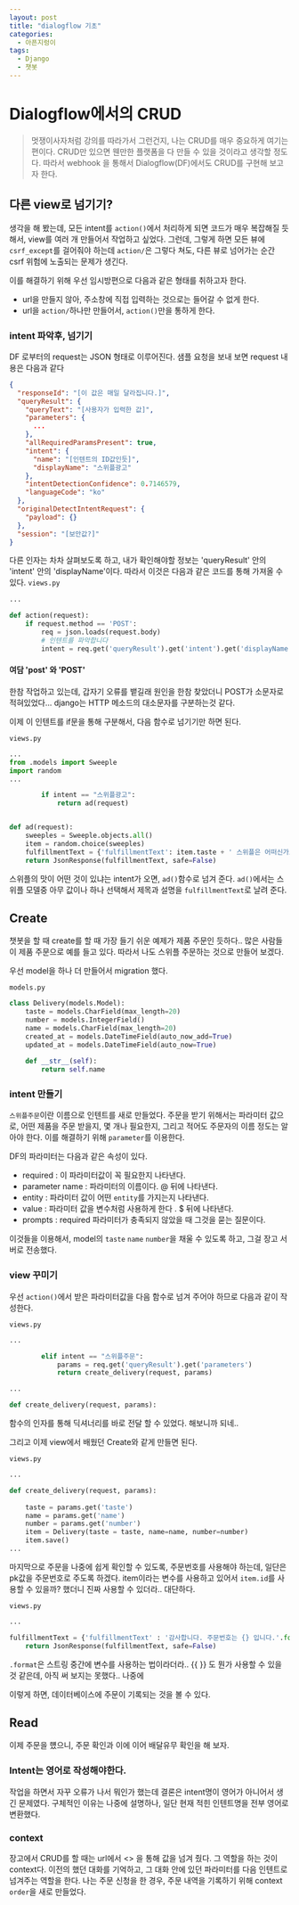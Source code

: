 ```yaml
---
layout: post
title: "dialogflow 기초"
categories:
  - 아픈지렁이
tags:
  - Django
  - 챗봇
---
```


# Dialogflow에서의 CRUD

> 멋쟁이사자처럼 강의를 따라가서 그런건지, 나는 CRUD를 매우 중요하게 여기는 편이다.
> CRUD만 있으면 웬만한 플랫폼을 다 만들 수 있을 것이라고 생각할 정도다.
> 따라서 webhook 을 통해서 Dialogflow(DF)에서도 CRUD를 구현해 보고자 한다.

## 다른 view로 넘기기?

생각을 해 봤는데, 모든 intent를 `action()`에서 처리하게 되면 코드가 매우 복잡해질 듯 해서, view를 여러 개 만들어서 작업하고 싶었다.
그런데, 그렇게 하면 모든 뷰에 `csrf_except`를 걸어줘야 하는데 `action/`은 그렇다 쳐도, 다른 뷰로 넘어가는 순간 csrf 위험에 노출되는 문제가 생긴다.

이를 해결하기 위해 우선 임시방편으로 다음과 같은 형태를 취하고자 한다.

- url을 만들지 않아, 주소창에 직접 입력하는 것으로는 들어갈 수 없게 한다.
- url을 `action/`하나만 만들어서, `action()`만을 통하게 한다.


### intent 파악후, 넘기기
DF 로부터의 request는 JSON 형태로 이루어진다.
샘플 요청을 보내 보면 request 내용은 다음과 같다
~~~json
{
  "responseId": "[이 값은 매일 달라집니다.]",
  "queryResult": {
    "queryText": "[사용자가 입력한 값]",
    "parameters": {
      ...
    },
    "allRequiredParamsPresent": true,
    "intent": {
      "name": "[인텐트의 ID값인듯]",
      "displayName": "스위플광고"
    },
    "intentDetectionConfidence": 0.7146579,
    "languageCode": "ko"
  },
  "originalDetectIntentRequest": {
    "payload": {}
  },
  "session": "[보안값?]"
}
~~~

다른 인자는 차차 살펴보도록 하고, 내가 확인해야할 정보는 'queryResult' 안의 'intent' 안의 'displayName'이다.
따라서 이것은 다음과 같은 코드를 통해 가져올 수 있다.
`views.py`
~~~python
...

def action(request):
    if request.method == 'POST':
        req = json.loads(request.body)
        # 인텐트를 파악합니다
        intent = req.get('queryResult').get('intent').get('displayName')
~~~


#### 여담 'post' 와 'POST'

한참 작업하고 있는데, 갑자기 오류를 뱉길래 원인을 한참 찾았더니 POST가 소문자로 적혀있었다... django는 HTTP 메소드의 대소문자를 구분하는것 같다.

이제 이 인텐트를 if문을 통해 구분해서, 다음 함수로 넘기기만 하면 된다.

`views.py`
~~~ python
...
from .models import Sweeple
import random
...

        if intent == "스위플광고":
            return ad(request)


def ad(request):
    sweeples = Sweeple.objects.all()
    item = random.choice(sweeples)
    fulfillmentText = {'fulfillmentText': item.taste + ' 스위플은 어떠신가요? ' + item.description}
    return JsonResponse(fulfillmentText, safe=False)
~~~

스위플의 맛이 어떤 것이 있냐는 intent가 오면, `ad()`함수로 넘겨 준다.
`ad()`에서는 스위플 모델중 아무 값이나 하나 선택해서 제목과 설명을 `fulfillmentText`로 날려 준다.


## Create

챗봇을 할 때 create를 할 때 가장 들기 쉬운 예제가 제품 주문인 듯하다..
많은 사람들이 제품 주문으로 예를 들고 있다.
따라서 나도 스위플 주문하는 것으로 만들어 보겠다.

우선 model을 하나 더 만들어서 migration 했다.

`models.py`
~~~python
class Delivery(models.Model):
    taste = models.CharField(max_length=20)
    number = models.IntegerField()
    name = models.CharField(max_length=20)
    created_at = models.DateTimeField(auto_now_add=True)
    updated_at = models.DateTimeField(auto_now=True)
    
    def __str__(self):
        return self.name
~~~


### intent  만들기
`스위플주문`이란 이름으로 인텐트를 새로 만들었다.
주문을 받기 위해서는 파라미터 값으로, 어떤 제품을 주문 받을지, 몇 개나 필요한지, 그리고 적어도 주문자의 이름 정도는 알아야 한다.
이를 해결하기 위해 `parameter`를 이용한다.

DF의 파라미터는 다음과 같은 속성이 있다.

- required : 이 파라미터값이 꼭 필요한지 나타낸다.
- parameter name : 파라미터의 이름이다. @ 뒤에 나타낸다.
- entity : 파라미터 값이 어떤 `entity`를 가지는지 나타낸다.
- value :  파라미터 값을 변수처럼 사용하게 한다 . $ 뒤에 나타낸다.
- prompts : required 파라미터가 충족되지 않았을 때 그것을 묻는 질문이다.

이것들을 이용해서, model의 `taste` `name` `number`을 채울 수 있도록 하고, 그걸 장고 서버로 전송했다.

### view 꾸미기

우선 `action()`에서 받은 파라미터값을 다음 함수로 넘겨 주어야 하므로
다음과 같이 작성한다.

`views.py`
~~~python
...

        elif intent == "스위플주문":
            params = req.get('queryResult').get('parameters')
            return create_delivery(request, params)

...

def create_delivery(request, params):
~~~
함수의 인자를 통해 딕셔너리를 바로 전달 할 수 있었다. 해보니까 되네..

그리고 이제 view에서 배웠던 Create와 같게 만들면 된다.

`views.py`
~~~python
...

def create_delivery(request, params):
    
    taste = params.get('taste')
    name = params.get('name')
    number = params.get('number')
    item = Delivery(taste = taste, name=name, number=number)
    item.save()
...
~~~

마지막으로 주문을 나중에 쉽게 확인할 수 있도록, 주문번호를 사용해야 하는데, 일단은 pk값을 주문번호로 주도록 하겠다.
item이라는 변수를 사용하고 있어서 `item.id`를 사용할 수 있을까? 했더니 진짜 사용할 수 있더라.. 대단하다.

`views.py`
~~~python
...

fulfillmentText = {'fulfillmentText' : '감사합니다. 주문번호는 {} 입니다.'.format(item.id)}
    return JsonResponse(fulfillmentText, safe=False)
~~~

`.format`은 스트링 중간에 변수를 사용하는 법이라더라.. {{ }} 도 뭔가 사용할 수 있을 것 같은데, 아직 써 보지는 못했다.. 나중에

이렇게 하면, 데이터베이스에 주문이 기록되는 것을 볼 수 있다.



## Read

이제 주문을 헀으니, 주문 확인과 이에 이어 배달유무 확인을 해 보자.

### Intent는 영어로 작성해야한다.

작업을 하면서 자꾸 오류가 나서 뭐인가 했는데 결론은 intent명이 영어가 아니어서 생긴 문제였다.
구체적인 이유는 나중에 설명하나, 일단 현재 적힌 인텐트명을 전부 영어로 변환했다.

### context
장고에서 CRUD를 할 때는 url에서 <> 을 통해 값을 넘겨 줬다.
그 역할을 하는 것이 context다.
이전의 했던 대화를 기억하고, 그 대화 안에 있던 파라미터를 다음 인텐트로 넘겨주는 역할을 한다.
나는 주문 신청을 한 경우, 주문 내역을 기록하기 위해 context `order`을 새로 만들었다.


<!--stackedit_data:
eyJoaXN0b3J5IjpbMTIzMjU3NDY1OCwxMTM3MzgyNDcyLC0xMz
g0NzY0NzM1LDEwODQwNzM2MywtMTk4NTUzNzM0NCwtMTkyMjE5
OTEyNiwtOTAwNzE3NTIwXX0=
-->